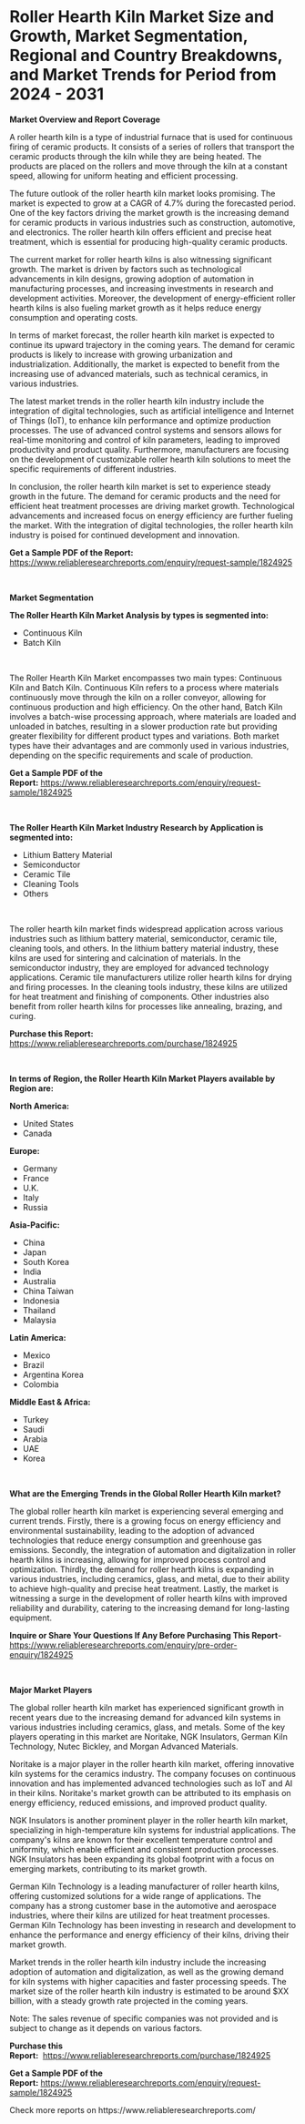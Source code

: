 <p><h1>Roller Hearth Kiln Market Size and Growth, Market Segmentation, Regional and Country Breakdowns, and Market Trends for Period from 2024 -  2031</h1></p><p><strong>Market Overview and Report Coverage</strong></p>
<p><p>A roller hearth kiln is a type of industrial furnace that is used for continuous firing of ceramic products. It consists of a series of rollers that transport the ceramic products through the kiln while they are being heated. The products are placed on the rollers and move through the kiln at a constant speed, allowing for uniform heating and efficient processing.</p><p>The future outlook of the roller hearth kiln market looks promising. The market is expected to grow at a CAGR of 4.7% during the forecasted period. One of the key factors driving the market growth is the increasing demand for ceramic products in various industries such as construction, automotive, and electronics. The roller hearth kiln offers efficient and precise heat treatment, which is essential for producing high-quality ceramic products.</p><p>The current market for roller hearth kilns is also witnessing significant growth. The market is driven by factors such as technological advancements in kiln designs, growing adoption of automation in manufacturing processes, and increasing investments in research and development activities. Moreover, the development of energy-efficient roller hearth kilns is also fueling market growth as it helps reduce energy consumption and operating costs.</p><p>In terms of market forecast, the roller hearth kiln market is expected to continue its upward trajectory in the coming years. The demand for ceramic products is likely to increase with growing urbanization and industrialization. Additionally, the market is expected to benefit from the increasing use of advanced materials, such as technical ceramics, in various industries. </p><p>The latest market trends in the roller hearth kiln industry include the integration of digital technologies, such as artificial intelligence and Internet of Things (IoT), to enhance kiln performance and optimize production processes. The use of advanced control systems and sensors allows for real-time monitoring and control of kiln parameters, leading to improved productivity and product quality. Furthermore, manufacturers are focusing on the development of customizable roller hearth kiln solutions to meet the specific requirements of different industries.</p><p>In conclusion, the roller hearth kiln market is set to experience steady growth in the future. The demand for ceramic products and the need for efficient heat treatment processes are driving market growth. Technological advancements and increased focus on energy efficiency are further fueling the market. With the integration of digital technologies, the roller hearth kiln industry is poised for continued development and innovation.</p></p>
<p><strong>Get a Sample PDF of the Report:</strong> <a href="https://www.reliableresearchreports.com/enquiry/request-sample/1824925">https://www.reliableresearchreports.com/enquiry/request-sample/1824925</a></p>
<p>&nbsp;</p>
<p><strong>Market Segmentation</strong></p>
<p><strong>The Roller Hearth Kiln Market Analysis by types is segmented into:</strong></p>
<p><ul><li>Continuous Kiln</li><li>Batch Kiln</li></ul></p>
<p>&nbsp;</p>
<p><p>The Roller Hearth Kiln Market encompasses two main types: Continuous Kiln and Batch Kiln. Continuous Kiln refers to a process where materials continuously move through the kiln on a roller conveyor, allowing for continuous production and high efficiency. On the other hand, Batch Kiln involves a batch-wise processing approach, where materials are loaded and unloaded in batches, resulting in a slower production rate but providing greater flexibility for different product types and variations. Both market types have their advantages and are commonly used in various industries, depending on the specific requirements and scale of production.</p></p>
<p><strong>Get a Sample PDF of the Report:</strong>&nbsp;<a href="https://www.reliableresearchreports.com/enquiry/request-sample/1824925">https://www.reliableresearchreports.com/enquiry/request-sample/1824925</a></p>
<p>&nbsp;</p>
<p><strong>The Roller Hearth Kiln Market Industry Research by Application is segmented into:</strong></p>
<p><ul><li>Lithium Battery Material</li><li>Semiconductor</li><li>Ceramic Tile</li><li>Cleaning Tools</li><li>Others</li></ul></p>
<p>&nbsp;</p>
<p><p>The roller hearth kiln market finds widespread application across various industries such as lithium battery material, semiconductor, ceramic tile, cleaning tools, and others. In the lithium battery material industry, these kilns are used for sintering and calcination of materials. In the semiconductor industry, they are employed for advanced technology applications. Ceramic tile manufacturers utilize roller hearth kilns for drying and firing processes. In the cleaning tools industry, these kilns are utilized for heat treatment and finishing of components. Other industries also benefit from roller hearth kilns for processes like annealing, brazing, and curing.</p></p>
<p><strong>Purchase this Report:</strong>&nbsp; <a href="https://www.reliableresearchreports.com/purchase/1824925">https://www.reliableresearchreports.com/purchase/1824925</a></p>
<p>&nbsp;</p>
<p><strong>In terms of Region, the Roller Hearth Kiln Market Players available by Region are:</strong></p>
<p>
    <p> <strong> North America: </strong>
        <ul>
            <li>United States</li>
            <li>Canada</li>
        </ul>
        </p> 
    <p> <strong> Europe: </strong>
        <ul>
            <li>Germany</li>
            <li>France</li>
            <li>U.K.</li>
            <li>Italy</li>
            <li>Russia</li>
        </ul>
        </p> 
    <p> <strong> Asia-Pacific: </strong>
        <ul>
            <li>China</li>
            <li>Japan</li>
            <li>South Korea</li>
            <li>India</li>
            <li>Australia</li>
            <li>China Taiwan</li>
            <li>Indonesia</li>
            <li>Thailand</li>
            <li>Malaysia</li>
        </ul>
        </p> 
    <p> <strong> Latin America: </strong>
        <ul>
            <li>Mexico</li>
            <li>Brazil</li>
            <li>Argentina Korea</li>
            <li>Colombia</li>
        </ul>
        </p> 
    <p> <strong> Middle East & Africa: </strong>
        <ul>
            <li>Turkey</li>
            <li>Saudi</li>
            <li>Arabia</li>
            <li>UAE</li>
            <li>Korea</li>
        </ul>
    </p>
    </p>
<p>&nbsp;</p>
<p><strong>What are the Emerging Trends in the Global Roller Hearth Kiln market?</strong></p>
<p><p>The global roller hearth kiln market is experiencing several emerging and current trends. Firstly, there is a growing focus on energy efficiency and environmental sustainability, leading to the adoption of advanced technologies that reduce energy consumption and greenhouse gas emissions. Secondly, the integration of automation and digitalization in roller hearth kilns is increasing, allowing for improved process control and optimization. Thirdly, the demand for roller hearth kilns is expanding in various industries, including ceramics, glass, and metal, due to their ability to achieve high-quality and precise heat treatment. Lastly, the market is witnessing a surge in the development of roller hearth kilns with improved reliability and durability, catering to the increasing demand for long-lasting equipment.</p></p>
<p><strong>Inquire or Share Your Questions If Any Before Purchasing This Report</strong>- <a href="https://www.reliableresearchreports.com/enquiry/pre-order-enquiry/1824925">https://www.reliableresearchreports.com/enquiry/pre-order-enquiry/1824925</a></p>
<p>&nbsp;</p>
<p><strong>Major Market Players</strong></p>
<p><p>The global roller hearth kiln market has experienced significant growth in recent years due to the increasing demand for advanced kiln systems in various industries including ceramics, glass, and metals. Some of the key players operating in this market are Noritake, NGK Insulators, German Kiln Technology, Nutec Bickley, and Morgan Advanced Materials.</p><p>Noritake is a major player in the roller hearth kiln market, offering innovative kiln systems for the ceramics industry. The company focuses on continuous innovation and has implemented advanced technologies such as IoT and AI in their kilns. Noritake's market growth can be attributed to its emphasis on energy efficiency, reduced emissions, and improved product quality.</p><p>NGK Insulators is another prominent player in the roller hearth kiln market, specializing in high-temperature kiln systems for industrial applications. The company's kilns are known for their excellent temperature control and uniformity, which enable efficient and consistent production processes. NGK Insulators has been expanding its global footprint with a focus on emerging markets, contributing to its market growth.</p><p>German Kiln Technology is a leading manufacturer of roller hearth kilns, offering customized solutions for a wide range of applications. The company has a strong customer base in the automotive and aerospace industries, where their kilns are utilized for heat treatment processes. German Kiln Technology has been investing in research and development to enhance the performance and energy efficiency of their kilns, driving their market growth.</p><p>Market trends in the roller hearth kiln industry include the increasing adoption of automation and digitalization, as well as the growing demand for kiln systems with higher capacities and faster processing speeds. The market size of the roller hearth kiln industry is estimated to be around $XX billion, with a steady growth rate projected in the coming years.</p><p>Note: The sales revenue of specific companies was not provided and is subject to change as it depends on various factors.</p></p>
<p><strong>Purchase this Report:</strong>&nbsp;&nbsp;<a href="https://www.reliableresearchreports.com/purchase/1824925">https://www.reliableresearchreports.com/purchase/1824925</a></p>
<p></p>
<p><strong>Get a Sample PDF of the Report:</strong>&nbsp;<a href="https://www.reliableresearchreports.com/enquiry/request-sample/1824925">https://www.reliableresearchreports.com/enquiry/request-sample/1824925</a></p>
<p>Check more reports on https://www.reliableresearchreports.com/</p>